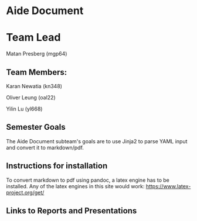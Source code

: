 # Aide Document

# Team Lead
Matan Presberg (mgp64)

## Team Members:
Karan Newatia (kn348)

Oliver Leung (oal22)

Yilin Lu (yl668)

## Semester Goals
The Aide Document subteam's goals are to use Jinja2 to parse YAML input and convert it to markdown/pdf.

## Instructions for installation

To convert markdown to pdf using pandoc, a latex engine has to be installed. 
Any of the latex engines in this site would work: https://www.latex-project.org/get/

## Links to Reports and Presentations
